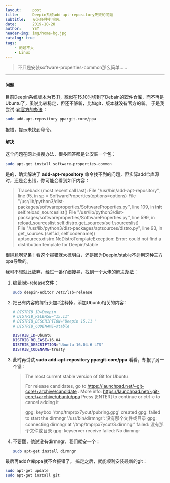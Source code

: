 ```yaml
---
layout:     post
title:      Deepin系统add-apt-repository失败的问题
subtitle:   专治各种小毛病。
date:       2019-10-28
author:     YSY
header-img: img/home-bg.jpg
catalog: true
tags:
    - 问题不大
    - Linux
---
```


> 不只是安装software-properties-common那么简单……

------

#### 问题

目前Deepin系统版本为15.11，貌似在15.10时切到了Debain的软件仓库，而不再是Ubuntu了，虽说比较稳定，但还不够新，比如git，版本就没有官方的新。
于是我尝试 [git官方的办法](https://git-scm.com/download/linux)：

```bash
sudo add-apt-repository ppa:git-core/ppa
```

报错，提示未找到命令。

#### 解决

这个问题在网上搜搜办法，很多回答都是让安装一个包：

```bash
sudo apt-get install software-properties-common
```

是的，确实解决了 **add-apt-repository** 命令找不到的问题，但实际add仓库源时，还是会出错，你可能会看到如下内容：

> Traceback (most recent call last):
>   File "/usr/bin/add-apt-repository", line 95, in <module>
>     sp = SoftwareProperties(options=options)
>   File "/usr/lib/python3/dist-packages/softwareproperties/SoftwareProperties.py", line 109, in __init__
>     self.reload_sourceslist()
>   File "/usr/lib/python3/dist-packages/softwareproperties/SoftwareProperties.py", line 599, in reload_sourceslist
>     self.distro.get_sources(self.sourceslist)    
>   File "/usr/lib/python3/dist-packages/aptsources/distro.py", line 93, in get_sources
>     (self.id, self.codename))
> aptsources.distro.NoDistroTemplateException: Error: could not find a distribution template for Deepin/stable

很尴尬啊兄弟！看这个报错就大概明白，还是因为Deepin/stable不适用这种三方ppa导致的。

我可不想就此放弃，经过一番仔细搜寻，找到一个[大佬的解决办法](https://bbs.deepin.org/forum.php?mod=viewthread&tid=177967)：

1. 编辑lsb-release文件：

   ```bash
   sudo deepin-editor /etc/lsb-release
   ```

2. 把已有内容的每行头加#注释掉，添加Ubuntu相关的内容：

   ```bash
   # DISTRIB_ID=Deepin
   # DISTRIB_RELEASE="15.11"
   # DISTRIB_DESCRIPTION="Deepin 15.11 "
   # DISTRIB_CODENAME=stable
   
   DISTRIB_ID=Ubuntu
   DISTRIB_RELEASE=16.04
   DISTRIB_DESCRIPTION="Ubuntu 16.04.6 LTS"
   DISTRIB_CODENAME=trusty
   ```

3. 此时再试试 **sudo add-apt-repository ppa:git-core/ppa** 看看，却报了另一个错：

   > The most current stable version of Git for Ubuntu.
   >
   > For release candidates, go to https://launchpad.net/~git-core/+archive/candidate .
   > More info: https://launchpad.net/~git-core/+archive/ubuntu/ppa
   > Press [ENTER] to continue or ctrl-c to cancel adding it
   >
   > gpg: keybox '/tmp/tmprpx7ycut/pubring.gpg' created
   > gpg: failed to start the dirmngr '/usr/bin/dirmngr': 没有那个文件或目录
   > gpg: connecting dirmngr at '/tmp/tmprpx7ycut/S.dirmngr' failed: 没有那个文件或目录
   > gpg: keyserver receive failed: No dirmngr

4. 不要慌，他说没有dirmngr，我们就安一个：

   ```bash
   sudo apt-get install dirmngr
   ```

最后再add仓库ppa就不会报错了。
搞定之后，就能顺利安装最新的git：

```bash
sudo apt-get update
sudo apt-get install git
```

